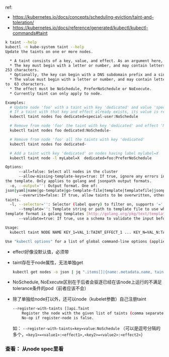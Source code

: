 

ref:

* https://kubernetes.io/docs/concepts/scheduling-eviction/taint-and-toleration/
* https://kubernetes.io/docs/reference/generated/kubectl/kubectl-commands#taint





```sh
k taint --help
kubectl -n kube-system taint --help
Update the taints on one or more nodes.

  * A taint consists of a key, value, and effect. As an argument here, it is expressed as key=value:effect.
  * The key must begin with a letter or number, and may contain letters, numbers, hyphens, dots, and underscores, up to
253 characters.
  * Optionally, the key can begin with a DNS subdomain prefix and a single '/', like example.com/my-app
  * The value must begin with a letter or number, and may contain letters, numbers, hyphens, dots, and underscores, up
to  63 characters.
  * The effect must be NoSchedule, PreferNoSchedule or NoExecute.
  * Currently taint can only apply to node.

Examples:
  # Update node 'foo' with a taint with key 'dedicated' and value 'special-user' and effect 'NoSchedule'.
  # If a taint with that key and effect already exists, its value is replaced as specified.
  kubectl taint nodes foo dedicated=special-user:NoSchedule

  # Remove from node 'foo' the taint with key 'dedicated' and effect 'NoSchedule' if one exists.
  kubectl taint nodes foo dedicated:NoSchedule-

  # Remove from node 'foo' all the taints with key 'dedicated'
  kubectl taint nodes foo dedicated-

  # Add a taint with key 'dedicated' on nodes having label mylabel=X
  kubectl taint node -l myLabel=X  dedicated=foo:PreferNoSchedule

Options:
      --all=false: Select all nodes in the cluster
      --allow-missing-template-keys=true: If true, ignore any errors in templates when a field or map key is missing in
the template. Only applies to golang and jsonpath output formats.
  -o, --output='': Output format. One of:
json|yaml|name|go-template|go-template-file|template|templatefile|jsonpath|jsonpath-file.
      --overwrite=false: If true, allow taints to be overwritten, otherwise reject taint updates that overwrite existing
taints.
  -l, --selector='': Selector (label query) to filter on, supports '=', '==', and '!='.(e.g. -l key1=value1,key2=value2)
      --template='': Template string or path to template file to use when -o=go-template, -o=go-template-file. The
template format is golang templates [http://golang.org/pkg/text/template/#pkg-overview].
      --validate=true: If true, use a schema to validate the input before sending it

Usage:
  kubectl taint NODE NAME KEY_1=VAL_1:TAINT_EFFECT_1 ... KEY_N=VAL_N:TAINT_EFFECT_N [options]

Use "kubectl options" for a list of global command-line options (applies to all commands).
```



* effect好像没默认值，必须带

* taint存在于node属性，无法单独get

  ```sh
  kubectl get nodes -o json | jq ".items[]|{name:.metadata.name, taints:.spec.taints}"
  ```

* NoSchedule, NoExecute区别在于后者会驱逐已经在该node上运行的不满足tolerance条件的pod（前者应该不会）

* 除了单独给node打以外，还可以node（kubelet参数）自己注册taint

  ```sh
  --register-with-taints []api.Taint
      Register the node with the given list of taints (comma separated "=:").
      No-op if register-node is false.
  ```

  如： `--register-with-taints=key=value:NoSchedule` （可以是逗号分隔的多个，`<key1>=<value1>:<effect1>,<key2>=<value2>:<effect2>`）



### 查看： 从node spec里看





